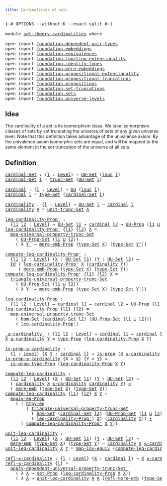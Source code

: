 ```yaml
---
title: Cardinalities of sets
---
```


<pre class="Agda"><a id="47" class="Symbol">{-#</a> <a id="51" class="Keyword">OPTIONS</a> <a id="59" class="Pragma">--without-K</a> <a id="71" class="Pragma">--exact-split</a> <a id="85" class="Symbol">#-}</a>

<a id="90" class="Keyword">module</a> <a id="97" href="set-theory.cardinalities.html" class="Module">set-theory.cardinalities</a> <a id="122" class="Keyword">where</a>

<a id="129" class="Keyword">open</a> <a id="134" class="Keyword">import</a> <a id="141" href="foundation.dependent-pair-types.html" class="Module">foundation.dependent-pair-types</a>
<a id="173" class="Keyword">open</a> <a id="178" class="Keyword">import</a> <a id="185" href="foundation.embeddings.html" class="Module">foundation.embeddings</a>
<a id="207" class="Keyword">open</a> <a id="212" class="Keyword">import</a> <a id="219" href="foundation.equivalences.html" class="Module">foundation.equivalences</a>
<a id="243" class="Keyword">open</a> <a id="248" class="Keyword">import</a> <a id="255" href="foundation.function-extensionality.html" class="Module">foundation.function-extensionality</a>
<a id="290" class="Keyword">open</a> <a id="295" class="Keyword">import</a> <a id="302" href="foundation.identity-types.html" class="Module">foundation.identity-types</a>
<a id="328" class="Keyword">open</a> <a id="333" class="Keyword">import</a> <a id="340" href="foundation.mere-embeddings.html" class="Module">foundation.mere-embeddings</a>
<a id="367" class="Keyword">open</a> <a id="372" class="Keyword">import</a> <a id="379" href="foundation.propositional-extensionality.html" class="Module">foundation.propositional-extensionality</a>
<a id="419" class="Keyword">open</a> <a id="424" class="Keyword">import</a> <a id="431" href="foundation.propositional-truncations.html" class="Module">foundation.propositional-truncations</a>
<a id="468" class="Keyword">open</a> <a id="473" class="Keyword">import</a> <a id="480" href="foundation.propositions.html" class="Module">foundation.propositions</a>
<a id="504" class="Keyword">open</a> <a id="509" class="Keyword">import</a> <a id="516" href="foundation.set-truncations.html" class="Module">foundation.set-truncations</a>
<a id="543" class="Keyword">open</a> <a id="548" class="Keyword">import</a> <a id="555" href="foundation.sets.html" class="Module">foundation.sets</a>
<a id="571" class="Keyword">open</a> <a id="576" class="Keyword">import</a> <a id="583" href="foundation.universe-levels.html" class="Module">foundation.universe-levels</a>
</pre>
## Idea

The cardinality of a set is its isomorphism class. We take isomorphism classes of sets by set truncating the universe of sets of any given universe level. Note that this definition takes advantage of the univalence axiom: By the univalence axiom isomorphic sets are equal, and will be mapped to the same element in the set truncation of the universe of all sets.

## Definition

<pre class="Agda"><a id="cardinal-Set"></a><a id="1011" href="set-theory.cardinalities.html#1011" class="Function">cardinal-Set</a> <a id="1024" class="Symbol">:</a> <a id="1026" class="Symbol">(</a><a id="1027" href="set-theory.cardinalities.html#1027" class="Bound">l</a> <a id="1029" class="Symbol">:</a> <a id="1031" href="Agda.Primitive.html#597" class="Postulate">Level</a><a id="1036" class="Symbol">)</a> <a id="1038" class="Symbol">→</a> <a id="1040" href="foundation-core.sets.html#1177" class="Function">UU-Set</a> <a id="1047" class="Symbol">(</a><a id="1048" href="Agda.Primitive.html#780" class="Primitive">lsuc</a> <a id="1053" href="set-theory.cardinalities.html#1027" class="Bound">l</a><a id="1054" class="Symbol">)</a>
<a id="1056" href="set-theory.cardinalities.html#1011" class="Function">cardinal-Set</a> <a id="1069" href="set-theory.cardinalities.html#1069" class="Bound">l</a> <a id="1071" class="Symbol">=</a> <a id="1073" href="foundation.set-truncations.html#3630" class="Function">trunc-Set</a> <a id="1083" class="Symbol">(</a><a id="1084" href="foundation-core.sets.html#1177" class="Function">UU-Set</a> <a id="1091" href="set-theory.cardinalities.html#1069" class="Bound">l</a><a id="1092" class="Symbol">)</a>

<a id="cardinal"></a><a id="1095" href="set-theory.cardinalities.html#1095" class="Function">cardinal</a> <a id="1104" class="Symbol">:</a> <a id="1106" class="Symbol">(</a><a id="1107" href="set-theory.cardinalities.html#1107" class="Bound">l</a> <a id="1109" class="Symbol">:</a> <a id="1111" href="Agda.Primitive.html#597" class="Postulate">Level</a><a id="1116" class="Symbol">)</a> <a id="1118" class="Symbol">→</a> <a id="1120" href="foundation-core.universe-levels.html#222" class="Primitive">UU</a> <a id="1123" class="Symbol">(</a><a id="1124" href="Agda.Primitive.html#780" class="Primitive">lsuc</a> <a id="1129" href="set-theory.cardinalities.html#1107" class="Bound">l</a><a id="1130" class="Symbol">)</a>
<a id="1132" href="set-theory.cardinalities.html#1095" class="Function">cardinal</a> <a id="1141" href="set-theory.cardinalities.html#1141" class="Bound">l</a> <a id="1143" class="Symbol">=</a> <a id="1145" href="foundation-core.sets.html#1291" class="Function">type-Set</a> <a id="1154" class="Symbol">(</a><a id="1155" href="set-theory.cardinalities.html#1011" class="Function">cardinal-Set</a> <a id="1168" href="set-theory.cardinalities.html#1141" class="Bound">l</a><a id="1169" class="Symbol">)</a>

<a id="cardinality"></a><a id="1172" href="set-theory.cardinalities.html#1172" class="Function">cardinality</a> <a id="1184" class="Symbol">:</a> <a id="1186" class="Symbol">{</a><a id="1187" href="set-theory.cardinalities.html#1187" class="Bound">l</a> <a id="1189" class="Symbol">:</a> <a id="1191" href="Agda.Primitive.html#597" class="Postulate">Level</a><a id="1196" class="Symbol">}</a> <a id="1198" class="Symbol">→</a> <a id="1200" href="foundation-core.sets.html#1177" class="Function">UU-Set</a> <a id="1207" href="set-theory.cardinalities.html#1187" class="Bound">l</a> <a id="1209" class="Symbol">→</a> <a id="1211" href="set-theory.cardinalities.html#1095" class="Function">cardinal</a> <a id="1220" href="set-theory.cardinalities.html#1187" class="Bound">l</a>
<a id="1222" href="set-theory.cardinalities.html#1172" class="Function">cardinality</a> <a id="1234" href="set-theory.cardinalities.html#1234" class="Bound">A</a> <a id="1236" class="Symbol">=</a> <a id="1238" href="foundation.set-truncations.html#3762" class="Postulate">unit-trunc-Set</a> <a id="1253" href="set-theory.cardinalities.html#1234" class="Bound">A</a>

<a id="leq-cardinality-Prop&#39;"></a><a id="1256" href="set-theory.cardinalities.html#1256" class="Function">leq-cardinality-Prop&#39;</a> <a id="1278" class="Symbol">:</a>
  <a id="1282" class="Symbol">{</a><a id="1283" href="set-theory.cardinalities.html#1283" class="Bound">l1</a> <a id="1286" href="set-theory.cardinalities.html#1286" class="Bound">l2</a> <a id="1289" class="Symbol">:</a> <a id="1291" href="Agda.Primitive.html#597" class="Postulate">Level</a><a id="1296" class="Symbol">}</a> <a id="1298" class="Symbol">→</a> <a id="1300" href="foundation-core.sets.html#1177" class="Function">UU-Set</a> <a id="1307" href="set-theory.cardinalities.html#1283" class="Bound">l1</a> <a id="1310" class="Symbol">→</a> <a id="1312" href="set-theory.cardinalities.html#1095" class="Function">cardinal</a> <a id="1321" href="set-theory.cardinalities.html#1286" class="Bound">l2</a> <a id="1324" class="Symbol">→</a> <a id="1326" href="foundation-core.propositions.html#1380" class="Function">UU-Prop</a> <a id="1334" class="Symbol">(</a><a id="1335" href="set-theory.cardinalities.html#1283" class="Bound">l1</a> <a id="1338" href="Agda.Primitive.html#810" class="Primitive Operator">⊔</a> <a id="1340" href="set-theory.cardinalities.html#1286" class="Bound">l2</a><a id="1342" class="Symbol">)</a>
<a id="1344" href="set-theory.cardinalities.html#1256" class="Function">leq-cardinality-Prop&#39;</a> <a id="1366" class="Symbol">{</a><a id="1367" href="set-theory.cardinalities.html#1367" class="Bound">l1</a><a id="1369" class="Symbol">}</a> <a id="1371" class="Symbol">{</a><a id="1372" href="set-theory.cardinalities.html#1372" class="Bound">l2</a><a id="1374" class="Symbol">}</a> <a id="1376" href="set-theory.cardinalities.html#1376" class="Bound">X</a> <a id="1378" class="Symbol">=</a>
  <a id="1382" href="foundation.set-truncations.html#7777" class="Function">map-universal-property-trunc-Set</a>
    <a id="1419" class="Symbol">(</a> <a id="1421" href="foundation.propositional-extensionality.html#3770" class="Function">UU-Prop-Set</a> <a id="1433" class="Symbol">(</a><a id="1434" href="set-theory.cardinalities.html#1367" class="Bound">l1</a> <a id="1437" href="Agda.Primitive.html#810" class="Primitive Operator">⊔</a> <a id="1439" href="set-theory.cardinalities.html#1372" class="Bound">l2</a><a id="1441" class="Symbol">))</a>
    <a id="1448" class="Symbol">(</a> <a id="1450" class="Symbol">λ</a> <a id="1452" href="set-theory.cardinalities.html#1452" class="Bound">Y&#39;</a> <a id="1455" class="Symbol">→</a> <a id="1457" href="foundation.mere-embeddings.html#353" class="Function">mere-emb-Prop</a> <a id="1471" class="Symbol">(</a><a id="1472" href="foundation-core.sets.html#1291" class="Function">type-Set</a> <a id="1481" href="set-theory.cardinalities.html#1376" class="Bound">X</a><a id="1482" class="Symbol">)</a> <a id="1484" class="Symbol">(</a><a id="1485" href="foundation-core.sets.html#1291" class="Function">type-Set</a> <a id="1494" href="set-theory.cardinalities.html#1452" class="Bound">Y&#39;</a><a id="1496" class="Symbol">))</a>

<a id="compute-leq-cardinality-Prop&#39;"></a><a id="1500" href="set-theory.cardinalities.html#1500" class="Function">compute-leq-cardinality-Prop&#39;</a> <a id="1530" class="Symbol">:</a>
  <a id="1534" class="Symbol">{</a><a id="1535" href="set-theory.cardinalities.html#1535" class="Bound">l1</a> <a id="1538" href="set-theory.cardinalities.html#1538" class="Bound">l2</a> <a id="1541" class="Symbol">:</a> <a id="1543" href="Agda.Primitive.html#597" class="Postulate">Level</a><a id="1548" class="Symbol">}</a> <a id="1550" class="Symbol">(</a><a id="1551" href="set-theory.cardinalities.html#1551" class="Bound">X</a> <a id="1553" class="Symbol">:</a> <a id="1555" href="foundation-core.sets.html#1177" class="Function">UU-Set</a> <a id="1562" href="set-theory.cardinalities.html#1535" class="Bound">l1</a><a id="1564" class="Symbol">)</a> <a id="1566" class="Symbol">(</a><a id="1567" href="set-theory.cardinalities.html#1567" class="Bound">Y</a> <a id="1569" class="Symbol">:</a> <a id="1571" href="foundation-core.sets.html#1177" class="Function">UU-Set</a> <a id="1578" href="set-theory.cardinalities.html#1538" class="Bound">l2</a><a id="1580" class="Symbol">)</a> <a id="1582" class="Symbol">→</a>
  <a id="1586" href="foundation-core.identity-types.html#1754" class="Datatype">Id</a> <a id="1589" class="Symbol">(</a> <a id="1591" href="set-theory.cardinalities.html#1256" class="Function">leq-cardinality-Prop&#39;</a> <a id="1613" href="set-theory.cardinalities.html#1551" class="Bound">X</a> <a id="1615" class="Symbol">(</a><a id="1616" href="set-theory.cardinalities.html#1172" class="Function">cardinality</a> <a id="1628" href="set-theory.cardinalities.html#1567" class="Bound">Y</a><a id="1629" class="Symbol">))</a>
     <a id="1637" class="Symbol">(</a> <a id="1639" href="foundation.mere-embeddings.html#353" class="Function">mere-emb-Prop</a> <a id="1653" class="Symbol">(</a><a id="1654" href="foundation-core.sets.html#1291" class="Function">type-Set</a> <a id="1663" href="set-theory.cardinalities.html#1551" class="Bound">X</a><a id="1664" class="Symbol">)</a> <a id="1666" class="Symbol">(</a><a id="1667" href="foundation-core.sets.html#1291" class="Function">type-Set</a> <a id="1676" href="set-theory.cardinalities.html#1567" class="Bound">Y</a><a id="1677" class="Symbol">))</a>
<a id="1680" href="set-theory.cardinalities.html#1500" class="Function">compute-leq-cardinality-Prop&#39;</a> <a id="1710" class="Symbol">{</a><a id="1711" href="set-theory.cardinalities.html#1711" class="Bound">l1</a><a id="1713" class="Symbol">}</a> <a id="1715" class="Symbol">{</a><a id="1716" href="set-theory.cardinalities.html#1716" class="Bound">l2</a><a id="1718" class="Symbol">}</a> <a id="1720" href="set-theory.cardinalities.html#1720" class="Bound">X</a> <a id="1722" class="Symbol">=</a>
  <a id="1726" href="foundation.set-truncations.html#7992" class="Function">triangle-universal-property-trunc-Set</a>
    <a id="1768" class="Symbol">(</a> <a id="1770" href="foundation.propositional-extensionality.html#3770" class="Function">UU-Prop-Set</a> <a id="1782" class="Symbol">(</a><a id="1783" href="set-theory.cardinalities.html#1711" class="Bound">l1</a> <a id="1786" href="Agda.Primitive.html#810" class="Primitive Operator">⊔</a> <a id="1788" href="set-theory.cardinalities.html#1716" class="Bound">l2</a><a id="1790" class="Symbol">))</a>
    <a id="1797" class="Symbol">(</a> <a id="1799" class="Symbol">λ</a> <a id="1801" href="set-theory.cardinalities.html#1801" class="Bound">Y&#39;</a> <a id="1804" class="Symbol">→</a> <a id="1806" href="foundation.mere-embeddings.html#353" class="Function">mere-emb-Prop</a> <a id="1820" class="Symbol">(</a><a id="1821" href="foundation-core.sets.html#1291" class="Function">type-Set</a> <a id="1830" href="set-theory.cardinalities.html#1720" class="Bound">X</a><a id="1831" class="Symbol">)</a> <a id="1833" class="Symbol">(</a><a id="1834" href="foundation-core.sets.html#1291" class="Function">type-Set</a> <a id="1843" href="set-theory.cardinalities.html#1801" class="Bound">Y&#39;</a><a id="1845" class="Symbol">))</a>
    
<a id="leq-cardinality-Prop"></a><a id="1853" href="set-theory.cardinalities.html#1853" class="Function">leq-cardinality-Prop</a> <a id="1874" class="Symbol">:</a>
  <a id="1878" class="Symbol">{</a><a id="1879" href="set-theory.cardinalities.html#1879" class="Bound">l1</a> <a id="1882" href="set-theory.cardinalities.html#1882" class="Bound">l2</a> <a id="1885" class="Symbol">:</a> <a id="1887" href="Agda.Primitive.html#597" class="Postulate">Level</a><a id="1892" class="Symbol">}</a> <a id="1894" class="Symbol">→</a> <a id="1896" href="set-theory.cardinalities.html#1095" class="Function">cardinal</a> <a id="1905" href="set-theory.cardinalities.html#1879" class="Bound">l1</a> <a id="1908" class="Symbol">→</a> <a id="1910" href="set-theory.cardinalities.html#1095" class="Function">cardinal</a> <a id="1919" href="set-theory.cardinalities.html#1882" class="Bound">l2</a> <a id="1922" class="Symbol">→</a> <a id="1924" href="foundation-core.propositions.html#1380" class="Function">UU-Prop</a> <a id="1932" class="Symbol">(</a><a id="1933" href="set-theory.cardinalities.html#1879" class="Bound">l1</a> <a id="1936" href="Agda.Primitive.html#810" class="Primitive Operator">⊔</a> <a id="1938" href="set-theory.cardinalities.html#1882" class="Bound">l2</a><a id="1940" class="Symbol">)</a>
<a id="1942" href="set-theory.cardinalities.html#1853" class="Function">leq-cardinality-Prop</a> <a id="1963" class="Symbol">{</a><a id="1964" href="set-theory.cardinalities.html#1964" class="Bound">l1</a><a id="1966" class="Symbol">}</a> <a id="1968" class="Symbol">{</a><a id="1969" href="set-theory.cardinalities.html#1969" class="Bound">l2</a><a id="1971" class="Symbol">}</a> <a id="1973" class="Symbol">=</a>
  <a id="1977" href="foundation.set-truncations.html#7777" class="Function">map-universal-property-trunc-Set</a>
    <a id="2014" class="Symbol">(</a> <a id="2016" href="foundation.sets.html#3908" class="Function">hom-Set</a> <a id="2024" class="Symbol">(</a><a id="2025" href="set-theory.cardinalities.html#1011" class="Function">cardinal-Set</a> <a id="2038" href="set-theory.cardinalities.html#1969" class="Bound">l2</a><a id="2040" class="Symbol">)</a> <a id="2042" class="Symbol">(</a><a id="2043" href="foundation.propositional-extensionality.html#3770" class="Function">UU-Prop-Set</a> <a id="2055" class="Symbol">(</a><a id="2056" href="set-theory.cardinalities.html#1964" class="Bound">l1</a> <a id="2059" href="Agda.Primitive.html#810" class="Primitive Operator">⊔</a> <a id="2061" href="set-theory.cardinalities.html#1969" class="Bound">l2</a><a id="2063" class="Symbol">)))</a>
    <a id="2071" class="Symbol">(</a> <a id="2073" href="set-theory.cardinalities.html#1256" class="Function">leq-cardinality-Prop&#39;</a><a id="2094" class="Symbol">)</a>

<a id="_≤-cardinality_"></a><a id="2097" href="set-theory.cardinalities.html#2097" class="Function Operator">_≤-cardinality_</a> <a id="2113" class="Symbol">:</a> <a id="2115" class="Symbol">{</a><a id="2116" href="set-theory.cardinalities.html#2116" class="Bound">l1</a> <a id="2119" href="set-theory.cardinalities.html#2119" class="Bound">l2</a> <a id="2122" class="Symbol">:</a> <a id="2124" href="Agda.Primitive.html#597" class="Postulate">Level</a><a id="2129" class="Symbol">}</a> <a id="2131" class="Symbol">→</a> <a id="2133" href="set-theory.cardinalities.html#1095" class="Function">cardinal</a> <a id="2142" href="set-theory.cardinalities.html#2116" class="Bound">l1</a> <a id="2145" class="Symbol">→</a> <a id="2147" href="set-theory.cardinalities.html#1095" class="Function">cardinal</a> <a id="2156" href="set-theory.cardinalities.html#2119" class="Bound">l2</a> <a id="2159" class="Symbol">→</a> <a id="2161" href="foundation-core.universe-levels.html#222" class="Primitive">UU</a> <a id="2164" class="Symbol">(</a><a id="2165" href="set-theory.cardinalities.html#2116" class="Bound">l1</a> <a id="2168" href="Agda.Primitive.html#810" class="Primitive Operator">⊔</a> <a id="2170" href="set-theory.cardinalities.html#2119" class="Bound">l2</a><a id="2172" class="Symbol">)</a>
<a id="2174" href="set-theory.cardinalities.html#2174" class="Bound">X</a> <a id="2176" href="set-theory.cardinalities.html#2097" class="Function Operator">≤-cardinality</a> <a id="2190" href="set-theory.cardinalities.html#2190" class="Bound">Y</a> <a id="2192" class="Symbol">=</a> <a id="2194" href="foundation-core.propositions.html#1482" class="Function">type-Prop</a> <a id="2204" class="Symbol">(</a><a id="2205" href="set-theory.cardinalities.html#1853" class="Function">leq-cardinality-Prop</a> <a id="2226" href="set-theory.cardinalities.html#2174" class="Bound">X</a> <a id="2228" href="set-theory.cardinalities.html#2190" class="Bound">Y</a><a id="2229" class="Symbol">)</a>

<a id="is-prop-≤-cardinality"></a><a id="2232" href="set-theory.cardinalities.html#2232" class="Function">is-prop-≤-cardinality</a> <a id="2254" class="Symbol">:</a>
  <a id="2258" class="Symbol">{</a><a id="2259" href="set-theory.cardinalities.html#2259" class="Bound">l</a> <a id="2261" class="Symbol">:</a> <a id="2263" href="Agda.Primitive.html#597" class="Postulate">Level</a><a id="2268" class="Symbol">}</a> <a id="2270" class="Symbol">{</a><a id="2271" href="set-theory.cardinalities.html#2271" class="Bound">X</a> <a id="2273" href="set-theory.cardinalities.html#2273" class="Bound">Y</a> <a id="2275" class="Symbol">:</a> <a id="2277" href="set-theory.cardinalities.html#1095" class="Function">cardinal</a> <a id="2286" href="set-theory.cardinalities.html#2259" class="Bound">l</a><a id="2287" class="Symbol">}</a> <a id="2289" class="Symbol">→</a> <a id="2291" href="foundation-core.propositions.html#1296" class="Function">is-prop</a> <a id="2299" class="Symbol">(</a><a id="2300" href="set-theory.cardinalities.html#2271" class="Bound">X</a> <a id="2302" href="set-theory.cardinalities.html#2097" class="Function Operator">≤-cardinality</a> <a id="2316" href="set-theory.cardinalities.html#2273" class="Bound">Y</a><a id="2317" class="Symbol">)</a>
<a id="2319" href="set-theory.cardinalities.html#2232" class="Function">is-prop-≤-cardinality</a> <a id="2341" class="Symbol">{</a><a id="2342" class="Argument">X</a> <a id="2344" class="Symbol">=</a> <a id="2346" href="set-theory.cardinalities.html#2346" class="Bound">X</a><a id="2347" class="Symbol">}</a> <a id="2349" class="Symbol">{</a><a id="2350" class="Argument">Y</a> <a id="2352" class="Symbol">=</a> <a id="2354" href="set-theory.cardinalities.html#2354" class="Bound">Y</a><a id="2355" class="Symbol">}</a> <a id="2357" class="Symbol">=</a>
  <a id="2361" href="foundation-core.propositions.html#1549" class="Function">is-prop-type-Prop</a> <a id="2379" class="Symbol">(</a><a id="2380" href="set-theory.cardinalities.html#1853" class="Function">leq-cardinality-Prop</a> <a id="2401" href="set-theory.cardinalities.html#2346" class="Bound">X</a> <a id="2403" href="set-theory.cardinalities.html#2354" class="Bound">Y</a><a id="2404" class="Symbol">)</a>

<a id="compute-leq-cardinality"></a><a id="2407" href="set-theory.cardinalities.html#2407" class="Function">compute-leq-cardinality</a> <a id="2431" class="Symbol">:</a>
  <a id="2435" class="Symbol">{</a><a id="2436" href="set-theory.cardinalities.html#2436" class="Bound">l1</a> <a id="2439" href="set-theory.cardinalities.html#2439" class="Bound">l2</a> <a id="2442" class="Symbol">:</a> <a id="2444" href="Agda.Primitive.html#597" class="Postulate">Level</a><a id="2449" class="Symbol">}</a> <a id="2451" class="Symbol">(</a><a id="2452" href="set-theory.cardinalities.html#2452" class="Bound">X</a> <a id="2454" class="Symbol">:</a> <a id="2456" href="foundation-core.sets.html#1177" class="Function">UU-Set</a> <a id="2463" href="set-theory.cardinalities.html#2436" class="Bound">l1</a><a id="2465" class="Symbol">)</a> <a id="2467" class="Symbol">(</a><a id="2468" href="set-theory.cardinalities.html#2468" class="Bound">Y</a> <a id="2470" class="Symbol">:</a> <a id="2472" href="foundation-core.sets.html#1177" class="Function">UU-Set</a> <a id="2479" href="set-theory.cardinalities.html#2439" class="Bound">l2</a><a id="2481" class="Symbol">)</a> <a id="2483" class="Symbol">→</a>
  <a id="2487" class="Symbol">(</a> <a id="2489" href="set-theory.cardinalities.html#1172" class="Function">cardinality</a> <a id="2501" href="set-theory.cardinalities.html#2452" class="Bound">X</a> <a id="2503" href="set-theory.cardinalities.html#2097" class="Function Operator">≤-cardinality</a> <a id="2517" href="set-theory.cardinalities.html#1172" class="Function">cardinality</a> <a id="2529" href="set-theory.cardinalities.html#2468" class="Bound">Y</a><a id="2530" class="Symbol">)</a> <a id="2532" href="foundation-core.equivalences.html#1608" class="Function Operator">≃</a>
  <a id="2536" class="Symbol">(</a> <a id="2538" href="foundation.mere-embeddings.html#461" class="Function">mere-emb</a> <a id="2547" class="Symbol">(</a><a id="2548" href="foundation-core.sets.html#1291" class="Function">type-Set</a> <a id="2557" href="set-theory.cardinalities.html#2452" class="Bound">X</a><a id="2558" class="Symbol">)</a> <a id="2560" class="Symbol">(</a><a id="2561" href="foundation-core.sets.html#1291" class="Function">type-Set</a> <a id="2570" href="set-theory.cardinalities.html#2468" class="Bound">Y</a><a id="2571" class="Symbol">))</a>
<a id="2574" href="set-theory.cardinalities.html#2407" class="Function">compute-leq-cardinality</a> <a id="2598" class="Symbol">{</a><a id="2599" href="set-theory.cardinalities.html#2599" class="Bound">l1</a><a id="2601" class="Symbol">}</a> <a id="2603" class="Symbol">{</a><a id="2604" href="set-theory.cardinalities.html#2604" class="Bound">l2</a><a id="2606" class="Symbol">}</a> <a id="2608" href="set-theory.cardinalities.html#2608" class="Bound">X</a> <a id="2610" href="set-theory.cardinalities.html#2610" class="Bound">Y</a> <a id="2612" class="Symbol">=</a>
  <a id="2616" href="foundation.propositional-extensionality.html#3435" class="Function">equiv-eq-Prop</a>
    <a id="2634" class="Symbol">(</a> <a id="2636" class="Symbol">(</a> <a id="2638" href="foundation-core.function-extensionality.html#965" class="Function">htpy-eq</a>
        <a id="2654" class="Symbol">(</a> <a id="2656" href="foundation.set-truncations.html#7992" class="Function">triangle-universal-property-trunc-Set</a>
          <a id="2704" class="Symbol">(</a> <a id="2706" href="foundation.sets.html#3908" class="Function">hom-Set</a> <a id="2714" class="Symbol">(</a><a id="2715" href="set-theory.cardinalities.html#1011" class="Function">cardinal-Set</a> <a id="2728" href="set-theory.cardinalities.html#2604" class="Bound">l2</a><a id="2730" class="Symbol">)</a> <a id="2732" class="Symbol">(</a><a id="2733" href="foundation.propositional-extensionality.html#3770" class="Function">UU-Prop-Set</a> <a id="2745" class="Symbol">(</a><a id="2746" href="set-theory.cardinalities.html#2599" class="Bound">l1</a> <a id="2749" href="Agda.Primitive.html#810" class="Primitive Operator">⊔</a> <a id="2751" href="set-theory.cardinalities.html#2604" class="Bound">l2</a><a id="2753" class="Symbol">)))</a>
          <a id="2767" class="Symbol">(</a> <a id="2769" href="set-theory.cardinalities.html#1256" class="Function">leq-cardinality-Prop&#39;</a><a id="2790" class="Symbol">)</a> <a id="2792" href="set-theory.cardinalities.html#2608" class="Bound">X</a><a id="2793" class="Symbol">)</a> <a id="2795" class="Symbol">(</a><a id="2796" href="set-theory.cardinalities.html#1172" class="Function">cardinality</a> <a id="2808" href="set-theory.cardinalities.html#2610" class="Bound">Y</a><a id="2809" class="Symbol">))</a> <a id="2812" href="foundation-core.identity-types.html#2412" class="Function Operator">∙</a>
      <a id="2820" class="Symbol">(</a> <a id="2822" href="set-theory.cardinalities.html#1500" class="Function">compute-leq-cardinality-Prop&#39;</a> <a id="2852" href="set-theory.cardinalities.html#2608" class="Bound">X</a> <a id="2854" href="set-theory.cardinalities.html#2610" class="Bound">Y</a><a id="2855" class="Symbol">))</a>

<a id="unit-leq-cardinality"></a><a id="2859" href="set-theory.cardinalities.html#2859" class="Function">unit-leq-cardinality</a> <a id="2880" class="Symbol">:</a>
  <a id="2884" class="Symbol">{</a><a id="2885" href="set-theory.cardinalities.html#2885" class="Bound">l1</a> <a id="2888" href="set-theory.cardinalities.html#2888" class="Bound">l2</a> <a id="2891" class="Symbol">:</a> <a id="2893" href="Agda.Primitive.html#597" class="Postulate">Level</a><a id="2898" class="Symbol">}</a> <a id="2900" class="Symbol">(</a><a id="2901" href="set-theory.cardinalities.html#2901" class="Bound">X</a> <a id="2903" class="Symbol">:</a> <a id="2905" href="foundation-core.sets.html#1177" class="Function">UU-Set</a> <a id="2912" href="set-theory.cardinalities.html#2885" class="Bound">l1</a><a id="2914" class="Symbol">)</a> <a id="2916" class="Symbol">(</a><a id="2917" href="set-theory.cardinalities.html#2917" class="Bound">Y</a> <a id="2919" class="Symbol">:</a> <a id="2921" href="foundation-core.sets.html#1177" class="Function">UU-Set</a> <a id="2928" href="set-theory.cardinalities.html#2888" class="Bound">l2</a><a id="2930" class="Symbol">)</a> <a id="2932" class="Symbol">→</a>
  <a id="2936" href="foundation.mere-embeddings.html#461" class="Function">mere-emb</a> <a id="2945" class="Symbol">(</a><a id="2946" href="foundation-core.sets.html#1291" class="Function">type-Set</a> <a id="2955" href="set-theory.cardinalities.html#2901" class="Bound">X</a><a id="2956" class="Symbol">)</a> <a id="2958" class="Symbol">(</a><a id="2959" href="foundation-core.sets.html#1291" class="Function">type-Set</a> <a id="2968" href="set-theory.cardinalities.html#2917" class="Bound">Y</a><a id="2969" class="Symbol">)</a> <a id="2971" class="Symbol">→</a> <a id="2973" href="set-theory.cardinalities.html#1172" class="Function">cardinality</a> <a id="2985" href="set-theory.cardinalities.html#2901" class="Bound">X</a> <a id="2987" href="set-theory.cardinalities.html#2097" class="Function Operator">≤-cardinality</a> <a id="3001" href="set-theory.cardinalities.html#1172" class="Function">cardinality</a> <a id="3013" href="set-theory.cardinalities.html#2917" class="Bound">Y</a>
<a id="3015" href="set-theory.cardinalities.html#2859" class="Function">unit-leq-cardinality</a> <a id="3036" href="set-theory.cardinalities.html#3036" class="Bound">X</a> <a id="3038" href="set-theory.cardinalities.html#3038" class="Bound">Y</a> <a id="3040" class="Symbol">=</a> <a id="3042" href="foundation-core.equivalences.html#5023" class="Function">map-inv-equiv</a> <a id="3056" class="Symbol">(</a><a id="3057" href="set-theory.cardinalities.html#2407" class="Function">compute-leq-cardinality</a> <a id="3081" href="set-theory.cardinalities.html#3036" class="Bound">X</a> <a id="3083" href="set-theory.cardinalities.html#3038" class="Bound">Y</a><a id="3084" class="Symbol">)</a>

<a id="refl-≤-cardinality"></a><a id="3087" href="set-theory.cardinalities.html#3087" class="Function">refl-≤-cardinality</a> <a id="3106" class="Symbol">:</a> <a id="3108" class="Symbol">{</a><a id="3109" href="set-theory.cardinalities.html#3109" class="Bound">l</a> <a id="3111" class="Symbol">:</a> <a id="3113" href="Agda.Primitive.html#597" class="Postulate">Level</a><a id="3118" class="Symbol">}</a> <a id="3120" class="Symbol">(</a><a id="3121" href="set-theory.cardinalities.html#3121" class="Bound">X</a> <a id="3123" class="Symbol">:</a> <a id="3125" href="set-theory.cardinalities.html#1095" class="Function">cardinal</a> <a id="3134" href="set-theory.cardinalities.html#3109" class="Bound">l</a><a id="3135" class="Symbol">)</a> <a id="3137" class="Symbol">→</a> <a id="3139" href="set-theory.cardinalities.html#3121" class="Bound">X</a> <a id="3141" href="set-theory.cardinalities.html#2097" class="Function Operator">≤-cardinality</a> <a id="3155" href="set-theory.cardinalities.html#3121" class="Bound">X</a>
<a id="3157" href="set-theory.cardinalities.html#3087" class="Function">refl-≤-cardinality</a> <a id="3176" class="Symbol">{</a><a id="3177" href="set-theory.cardinalities.html#3177" class="Bound">l</a><a id="3178" class="Symbol">}</a> <a id="3180" class="Symbol">=</a>
  <a id="3184" href="foundation.set-truncations.html#6207" class="Function">apply-dependent-universal-property-trunc-Set&#39;</a>
    <a id="3234" class="Symbol">(</a> <a id="3236" class="Symbol">λ</a> <a id="3238" href="set-theory.cardinalities.html#3238" class="Bound">X</a> <a id="3240" class="Symbol">→</a> <a id="3242" href="foundation-core.sets.html#3059" class="Function">set-Prop</a> <a id="3251" class="Symbol">(</a><a id="3252" href="set-theory.cardinalities.html#1853" class="Function">leq-cardinality-Prop</a> <a id="3273" href="set-theory.cardinalities.html#3238" class="Bound">X</a> <a id="3275" href="set-theory.cardinalities.html#3238" class="Bound">X</a><a id="3276" class="Symbol">))</a>
    <a id="3283" class="Symbol">(</a> <a id="3285" class="Symbol">λ</a> <a id="3287" href="set-theory.cardinalities.html#3287" class="Bound">A</a> <a id="3289" class="Symbol">→</a> <a id="3291" href="set-theory.cardinalities.html#2859" class="Function">unit-leq-cardinality</a> <a id="3312" href="set-theory.cardinalities.html#3287" class="Bound">A</a> <a id="3314" href="set-theory.cardinalities.html#3287" class="Bound">A</a> <a id="3316" class="Symbol">(</a><a id="3317" href="foundation.mere-embeddings.html#800" class="Function">refl-mere-emb</a> <a id="3331" class="Symbol">(</a><a id="3332" href="foundation-core.sets.html#1291" class="Function">type-Set</a> <a id="3341" href="set-theory.cardinalities.html#3287" class="Bound">A</a><a id="3342" class="Symbol">)))</a>
</pre>